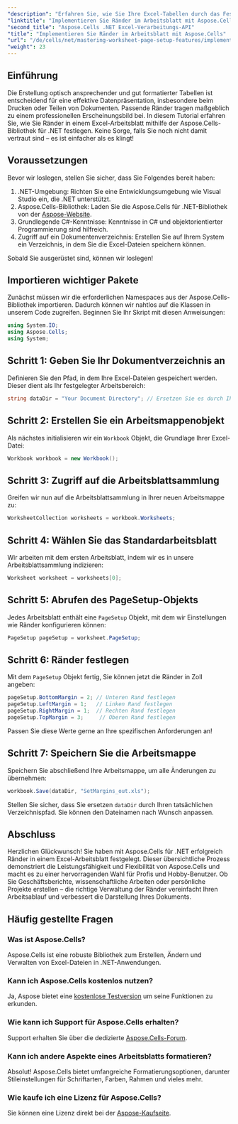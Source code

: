 ```yaml
---
"description": "Erfahren Sie, wie Sie Ihre Excel-Tabellen durch das Festlegen von Rändern mithilfe der Aspose.Cells-Bibliothek für .NET optimieren. Dieses Schritt-für-Schritt-Tutorial vereinfacht den Prozess und verleiht Ihrer Datenpräsentation ein professionelles und elegantes Aussehen."
"linktitle": "Implementieren Sie Ränder im Arbeitsblatt mit Aspose.Cells"
"second_title": "Aspose.Cells .NET Excel-Verarbeitungs-API"
"title": "Implementieren Sie Ränder im Arbeitsblatt mit Aspose.Cells"
"url": "/de/cells/net/mastering-worksheet-page-setup-features/implement-margins-in-worksheet/"
"weight": 23
---
```


## Einführung

Die Erstellung optisch ansprechender und gut formatierter Tabellen ist entscheidend für eine effektive Datenpräsentation, insbesondere beim Drucken oder Teilen von Dokumenten. Passende Ränder tragen maßgeblich zu einem professionellen Erscheinungsbild bei. In diesem Tutorial erfahren Sie, wie Sie Ränder in einem Excel-Arbeitsblatt mithilfe der Aspose.Cells-Bibliothek für .NET festlegen. Keine Sorge, falls Sie noch nicht damit vertraut sind – es ist einfacher als es klingt!

## Voraussetzungen

Bevor wir loslegen, stellen Sie sicher, dass Sie Folgendes bereit haben:

1. .NET-Umgebung: Richten Sie eine Entwicklungsumgebung wie Visual Studio ein, die .NET unterstützt.
2. Aspose.Cells-Bibliothek: Laden Sie die Aspose.Cells für .NET-Bibliothek von der [Aspose-Website](https://releases.aspose.com/cells/net/).
3. Grundlegende C#-Kenntnisse: Kenntnisse in C# und objektorientierter Programmierung sind hilfreich.
4. Zugriff auf ein Dokumentenverzeichnis: Erstellen Sie auf Ihrem System ein Verzeichnis, in dem Sie die Excel-Dateien speichern können.

Sobald Sie ausgerüstet sind, können wir loslegen!

## Importieren wichtiger Pakete

Zunächst müssen wir die erforderlichen Namespaces aus der Aspose.Cells-Bibliothek importieren. Dadurch können wir nahtlos auf die Klassen in unserem Code zugreifen. Beginnen Sie Ihr Skript mit diesen Anweisungen:

```csharp
using System.IO;
using Aspose.Cells;
using System;
```

## Schritt 1: Geben Sie Ihr Dokumentverzeichnis an

Definieren Sie den Pfad, in dem Ihre Excel-Dateien gespeichert werden. Dieser dient als Ihr festgelegter Arbeitsbereich:

```csharp
string dataDir = "Your Document Directory"; // Ersetzen Sie es durch Ihren tatsächlichen Pfad
```

## Schritt 2: Erstellen Sie ein Arbeitsmappenobjekt

Als nächstes initialisieren wir ein `Workbook` Objekt, die Grundlage Ihrer Excel-Datei:

```csharp
Workbook workbook = new Workbook();
```

## Schritt 3: Zugriff auf die Arbeitsblattsammlung

Greifen wir nun auf die Arbeitsblattsammlung in Ihrer neuen Arbeitsmappe zu:

```csharp
WorksheetCollection worksheets = workbook.Worksheets;
```

## Schritt 4: Wählen Sie das Standardarbeitsblatt

Wir arbeiten mit dem ersten Arbeitsblatt, indem wir es in unsere Arbeitsblattsammlung indizieren:

```csharp
Worksheet worksheet = worksheets[0];
```

## Schritt 5: Abrufen des PageSetup-Objekts

Jedes Arbeitsblatt enthält eine `PageSetup` Objekt, mit dem wir Einstellungen wie Ränder konfigurieren können:

```csharp
PageSetup pageSetup = worksheet.PageSetup;
```

## Schritt 6: Ränder festlegen

Mit dem `PageSetup` Objekt fertig, Sie können jetzt die Ränder in Zoll angeben:

```csharp
pageSetup.BottomMargin = 2; // Unteren Rand festlegen
pageSetup.LeftMargin = 1;   // Linken Rand festlegen
pageSetup.RightMargin = 1;  // Rechten Rand festlegen
pageSetup.TopMargin = 3;     // Oberen Rand festlegen
```

Passen Sie diese Werte gerne an Ihre spezifischen Anforderungen an!

## Schritt 7: Speichern Sie die Arbeitsmappe

Speichern Sie abschließend Ihre Arbeitsmappe, um alle Änderungen zu übernehmen:

```csharp
workbook.Save(dataDir, "SetMargins_out.xls");
```

Stellen Sie sicher, dass Sie ersetzen `dataDir` durch Ihren tatsächlichen Verzeichnispfad. Sie können den Dateinamen nach Wunsch anpassen.

## Abschluss

Herzlichen Glückwunsch! Sie haben mit Aspose.Cells für .NET erfolgreich Ränder in einem Excel-Arbeitsblatt festgelegt. Dieser übersichtliche Prozess demonstriert die Leistungsfähigkeit und Flexibilität von Aspose.Cells und macht es zu einer hervorragenden Wahl für Profis und Hobby-Benutzer. Ob Sie Geschäftsberichte, wissenschaftliche Arbeiten oder persönliche Projekte erstellen – die richtige Verwaltung der Ränder vereinfacht Ihren Arbeitsablauf und verbessert die Darstellung Ihres Dokuments.

## Häufig gestellte Fragen

### Was ist Aspose.Cells?  
Aspose.Cells ist eine robuste Bibliothek zum Erstellen, Ändern und Verwalten von Excel-Dateien in .NET-Anwendungen.

### Kann ich Aspose.Cells kostenlos nutzen?  
Ja, Aspose bietet eine [kostenlose Testversion](https://releases.aspose.com/) um seine Funktionen zu erkunden.

### Wie kann ich Support für Aspose.Cells erhalten?  
Support erhalten Sie über die dedizierte [Aspose.Cells-Forum](https://forum.aspose.com/c/cells/9).

### Kann ich andere Aspekte eines Arbeitsblatts formatieren?  
Absolut! Aspose.Cells bietet umfangreiche Formatierungsoptionen, darunter Stileinstellungen für Schriftarten, Farben, Rahmen und vieles mehr.

### Wie kaufe ich eine Lizenz für Aspose.Cells?  
Sie können eine Lizenz direkt bei der [Aspose-Kaufseite](https://purchase.aspose.com/buy).
